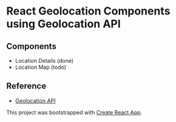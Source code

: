 # React Geolocation Components using Geolocation API

## Components
- Location Details (done)
- Location Map (todo)

## Reference
- [Geolocation API](https://developer.mozilla.org/en-US/docs/Web/API/Geolocation)

This project was bootstrapped with [Create React App](https://github.com/facebookincubator/create-react-app).
